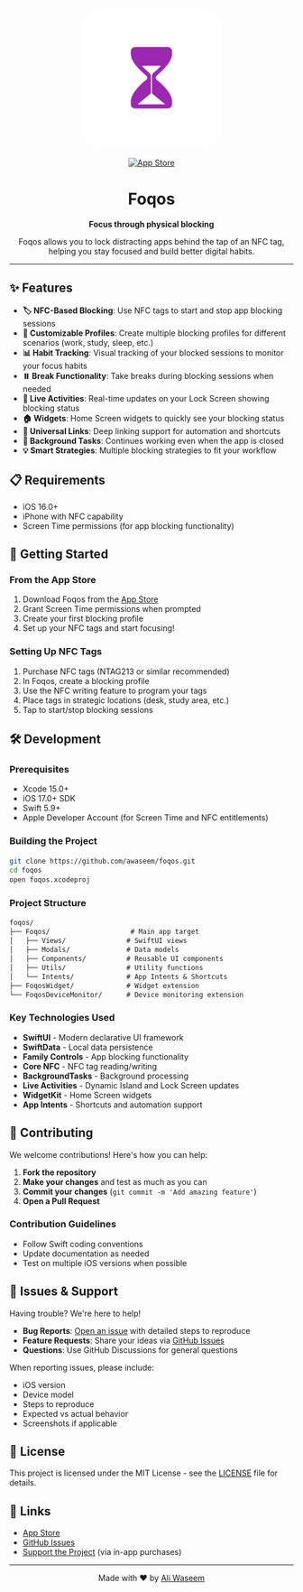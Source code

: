 <p align="center">
  <img src="./Foqos/Assets.xcassets/AppIcon.appiconset/AppIcon~ios-marketing.png" width="250" style="border-radius: 40px;">
</p>

<p align="center">
  <a href="https://apps.apple.com/ca/app/foqos/id6736793117">
    <img src="https://img.shields.io/badge/App_Store-000000?style=for-the-badge&logo=app-store&logoColor=white" alt="App Store">
  </a>
</p>

<h1 align="center">Foqos</h1>

<p align="center">
  <strong>Focus through physical blocking</strong>
</p>

<p align="center">
  Foqos allows you to lock distracting apps behind the tap of an NFC tag, helping you stay focused and build better digital habits.
</p>

---

## ✨ Features

- **🏷️ NFC-Based Blocking**: Use NFC tags to start and stop app blocking sessions
- **📱 Customizable Profiles**: Create multiple blocking profiles for different scenarios (work, study, sleep, etc.)
- **📊 Habit Tracking**: Visual tracking of your blocked sessions to monitor your focus habits
- **⏸️ Break Functionality**: Take breaks during blocking sessions when needed
- **🔄 Live Activities**: Real-time updates on your Lock Screen showing blocking status
- **🏠 Widgets**: Home Screen widgets to quickly see your blocking status
- **🔗 Universal Links**: Deep linking support for automation and shortcuts
- **🌙 Background Tasks**: Continues working even when the app is closed
- **💡 Smart Strategies**: Multiple blocking strategies to fit your workflow

## 📋 Requirements

- iOS 16.0+
- iPhone with NFC capability
- Screen Time permissions (for app blocking functionality)

## 🚀 Getting Started

### From the App Store

1. Download Foqos from the [App Store](https://apps.apple.com/ca/app/foqos/id6736793117)
2. Grant Screen Time permissions when prompted
3. Create your first blocking profile
4. Set up your NFC tags and start focusing!

### Setting Up NFC Tags

1. Purchase NFC tags (NTAG213 or similar recommended)
2. In Foqos, create a blocking profile
3. Use the NFC writing feature to program your tags
4. Place tags in strategic locations (desk, study area, etc.)
5. Tap to start/stop blocking sessions

## 🛠️ Development

### Prerequisites

- Xcode 15.0+
- iOS 17.0+ SDK
- Swift 5.9+
- Apple Developer Account (for Screen Time and NFC entitlements)

### Building the Project

```bash
git clone https://github.com/awaseem/foqos.git
cd foqos
open foqos.xcodeproj
```

### Project Structure

```
foqos/
├── Foqos/                    # Main app target
│   ├── Views/               # SwiftUI views
│   ├── Modals/              # Data models
│   ├── Components/          # Reusable UI components
│   ├── Utils/               # Utility functions
│   └── Intents/             # App Intents & Shortcuts
├── FoqosWidget/             # Widget extension
└── FoqosDeviceMonitor/      # Device monitoring extension
```

### Key Technologies Used

- **SwiftUI** - Modern declarative UI framework
- **SwiftData** - Local data persistence
- **Family Controls** - App blocking functionality
- **Core NFC** - NFC tag reading/writing
- **BackgroundTasks** - Background processing
- **Live Activities** - Dynamic Island and Lock Screen updates
- **WidgetKit** - Home Screen widgets
- **App Intents** - Shortcuts and automation support

## 🤝 Contributing

We welcome contributions! Here's how you can help:

1. **Fork the repository**
2. **Make your changes** and test as much as you can
3. **Commit your changes** (`git commit -m 'Add amazing feature'`)
4. **Open a Pull Request**

### Contribution Guidelines

- Follow Swift coding conventions
- Update documentation as needed
- Test on multiple iOS versions when possible

## 🐛 Issues & Support

Having trouble? We're here to help!

- **Bug Reports**: [Open an issue](https://github.com/awaseem/foqos/issues) with detailed steps to reproduce
- **Feature Requests**: Share your ideas via [GitHub Issues](https://github.com/awaseem/foqos/issues)
- **Questions**: Use GitHub Discussions for general questions

When reporting issues, please include:

- iOS version
- Device model
- Steps to reproduce
- Expected vs actual behavior
- Screenshots if applicable

## 📄 License

This project is licensed under the MIT License - see the [LICENSE](LICENSE) file for details.

## 🔗 Links

- [App Store](https://apps.apple.com/ca/app/foqos/id6736793117)
- [GitHub Issues](https://github.com/awaseem/foqos/issues)
- [Support the Project](https://apps.apple.com/ca/app/foqos/id6736793117) (via in-app purchases)

---

<p align="center">
  Made with ❤️ by <a href="https://github.com/awaseem">Ali Waseem</a>
</p>
